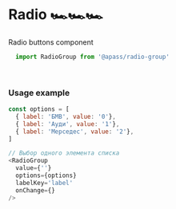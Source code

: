 # Radio 🏎🏎🏎

Radio buttons component

```js
  import RadioGroup from '@apass/radio-group'
```
<!-- STORY -->
<br/>

### Usage example
```js
const options = [
  { label: 'БМВ', value: '0'},
  { label: 'Ауди', value: '1'},
  { label: 'Мерседес', value: '2'},
]

// Выбор одного элемента списка
<RadioGroup
  value={''}
  options={options}
  labelKey='label'
  onChange={}
/>
```
<br/>
<!-- PROPS -->